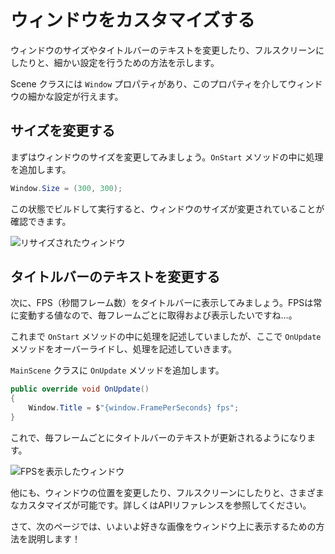 # ウィンドウをカスタマイズする

ウィンドウのサイズやタイトルバーのテキストを変更したり、フルスクリーンにしたりと、細かい設定を行うための方法を示します。

Scene クラスには `Window` プロパティがあり、このプロパティを介してウィンドウの細かな設定が行えます。


## サイズを変更する

まずはウィンドウのサイズを変更してみましょう。`OnStart` メソッドの中に処理を追加します。

```cs
Window.Size = (300, 300);
```

この状態でビルドして実行すると、ウィンドウのサイズが変更されていることが確認できます。

![リサイズされたウィンドウ](/assets/resized-window.png)

## タイトルバーのテキストを変更する

次に、FPS（秒間フレーム数）をタイトルバーに表示してみましょう。FPSは常に変動する値なので、毎フレームごとに取得および表示したいですね…。

これまで `OnStart` メソッドの中に処理を記述していましたが、ここで `OnUpdate` メソッドをオーバーライドし、処理を記述していきます。

`MainScene` クラスに `OnUpdate` メソッドを追加します。

```csharp
public override void OnUpdate()
{
    Window.Title = $"{window.FramePerSeconds} fps";
}
```

これで、毎フレームごとにタイトルバーのテキストが更新されるようになります。

![FPSを表示したウィンドウ](/assets/fps-window.png)

他にも、ウィンドウの位置を変更したり、フルスクリーンにしたりと、さまざまなカスタマイズが可能です。詳しくはAPIリファレンスを参照してください。

さて、次のページでは、いよいよ好きな画像をウィンドウ上に表示するための方法を説明します！
